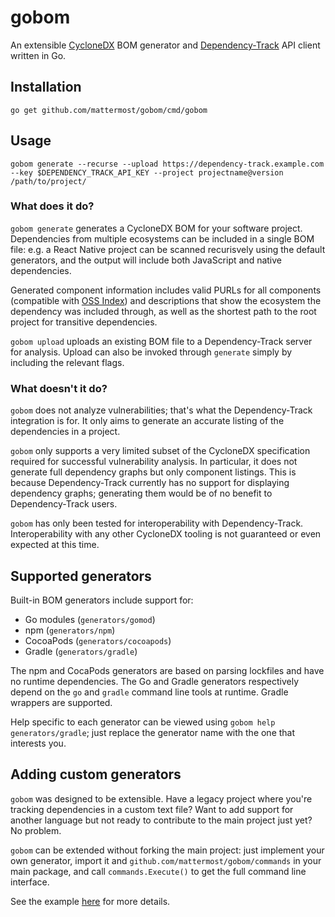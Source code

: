 # gobom

An extensible [CycloneDX](https://cyclonedx.org/) BOM generator and [Dependency-Track](https://dependencytrack.org/) API client written in Go.

## Installation

```
go get github.com/mattermost/gobom/cmd/gobom
```

## Usage

```
gobom generate --recurse --upload https://dependency-track.example.com --key $DEPENDENCY_TRACK_API_KEY --project projectname@version /path/to/project/
```

### What does it do?

`gobom generate` generates a CycloneDX BOM for your software project. Dependencies from multiple ecosystems can be included in a single BOM file: e.g. a React Native project can be scanned recurisvely using the default generators, and the output will include both JavaScript and native dependencies.

Generated component information includes valid PURLs for all components (compatible with [OSS Index](https://ossindex.sonatype.org/)) and descriptions that show the ecosystem the dependency was included through, as well as the shortest path to the root project for transitive dependencies.

`gobom upload` uploads an existing BOM file to a Dependency-Track server for analysis. Upload can also be invoked through `generate` simply by including the relevant flags.

### What doesn't it do?

`gobom` does not analyze vulnerabilities; that's what the Dependency-Track integration is for. It only aims to generate an accurate listing of the dependencies in a project.

`gobom` only supports a very limited subset of the CycloneDX specification required for successful vulnerability analysis. In particular, it does not generate full dependency graphs but only component listings. This is because Dependency-Track currently has no support for displaying dependency graphs; generating them would be of no benefit to Dependency-Track users.

`gobom` has only been tested for interoperability with Dependency-Track. Interoperability with any other CycloneDX tooling is not guaranteed or even expected at this time.

## Supported generators

Built-in BOM generators include support for:

 - Go modules (`generators/gomod`)
 - npm (`generators/npm`)
 - CocoaPods (`generators/cocoapods`)
 - Gradle (`generators/gradle`)

The npm and CocaPods generators are based on parsing lockfiles and have no runtime dependencies. The Go and Gradle generators respectively depend on the `go` and `gradle` command line tools at runtime. Gradle wrappers are supported.

Help specific to each generator can be viewed using `gobom help generators/gradle`; just replace the generator name with the one that interests you.

## Adding custom generators

`gobom` was designed to be extensible. Have a legacy project where you're tracking dependencies in a custom text file? Want to add support for another language but not ready to contribute to the main project just yet? No problem.

`gobom` can be extended without forking the main project: just implement your own generator, import it and `github.com/mattermost/gobom/commands` in your main package, and call `commands.Execute()` to get the full command line interface.

See the example [here](./examples/custom_generator) for more details.

